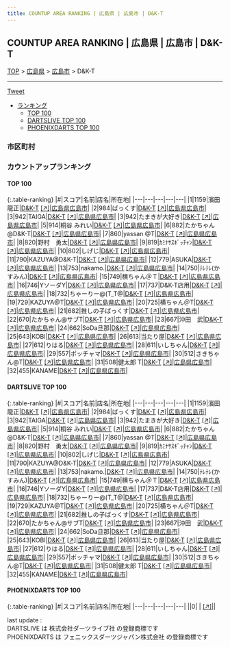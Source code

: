 ```yaml
---
title: COUNTUP AREA RANKING | 広島県 | 広島市 | D&K-T
---
```

## COUNTUP AREA RANKING | 広島県 | 広島市 | D&K-T

[TOP](/darts/rank/) > [広島県](/darts/rank/広島県/) > [広島市](/darts/rank/広島県/広島市/) > D&K-T

___

<a href="https://twitter.com/share?ref_src=twsrc%5Etfw" data-text="COUNTUP AREA RANKING | 広島県広島市D&K-T" class="twitter-share-button" data-hashtags="DARTSLIVE,PHOENIXDARTS,darts,ダーツ" data-show-count="false">Tweet</a>

* [ランキング](#カウントアップランキング)
    * [TOP 100](#top-100)
    * [DARTSLIVE TOP 100](#dartslive-top-100)
    * [PHOENIXDARTS TOP 100](#phoenixdarts-top-100)

### 市区町村

<ul>

</ul>

### カウントアップランキング

#### TOP 100



{:.table-ranking}
|#|スコア|名前|店名|所在地|
|---|---|---|---|---|
|1|1159|<span class="rank-name-dl">濱田　龍正</span>|<a href="/darts/rank/shops/70023abca245071d28032249b44395af.html">D&K-T</a> <a href="https://search.dartslive.com/jp/shop/70023abca245071d28032249b44395af">[↗]</a>|<a href="/darts/rank/広島県/広島市">広島県広島市</a>|
|2|984|<span class="rank-name-dl">ばっくす</span>|<a href="/darts/rank/shops/70023abca245071d28032249b44395af.html">D&K-T</a> <a href="https://search.dartslive.com/jp/shop/70023abca245071d28032249b44395af">[↗]</a>|<a href="/darts/rank/広島県/広島市">広島県広島市</a>|
|3|942|<span class="rank-name-dl">TAIGA</span>|<a href="/darts/rank/shops/70023abca245071d28032249b44395af.html">D&K-T</a> <a href="https://search.dartslive.com/jp/shop/70023abca245071d28032249b44395af">[↗]</a>|<a href="/darts/rank/広島県/広島市">広島県広島市</a>|
|3|942|<span class="rank-name-dl">たまきが大好き</span>|<a href="/darts/rank/shops/70023abca245071d28032249b44395af.html">D&K-T</a> <a href="https://search.dartslive.com/jp/shop/70023abca245071d28032249b44395af">[↗]</a>|<a href="/darts/rank/広島県/広島市">広島県広島市</a>|
|5|914|<span class="rank-name-dl">桐谷 みれい</span>|<a href="/darts/rank/shops/70023abca245071d28032249b44395af.html">D&K-T</a> <a href="https://search.dartslive.com/jp/shop/70023abca245071d28032249b44395af">[↗]</a>|<a href="/darts/rank/広島県/広島市">広島県広島市</a>|
|6|882|<span class="rank-name-dl">たかちゃん@D&amp;K-T</span>|<a href="/darts/rank/shops/70023abca245071d28032249b44395af.html">D&K-T</a> <a href="https://search.dartslive.com/jp/shop/70023abca245071d28032249b44395af">[↗]</a>|<a href="/darts/rank/広島県/広島市">広島県広島市</a>|
|7|860|<span class="rank-name-dl">yassan @T</span>|<a href="/darts/rank/shops/70023abca245071d28032249b44395af.html">D&K-T</a> <a href="https://search.dartslive.com/jp/shop/70023abca245071d28032249b44395af">[↗]</a>|<a href="/darts/rank/広島県/広島市">広島県広島市</a>|
|8|820|<span class="rank-name-dl">野村　勇太</span>|<a href="/darts/rank/shops/70023abca245071d28032249b44395af.html">D&K-T</a> <a href="https://search.dartslive.com/jp/shop/70023abca245071d28032249b44395af">[↗]</a>|<a href="/darts/rank/広島県/広島市">広島県広島市</a>|
|9|819|<span class="rank-name-dl">ｶﾐﾅｻｽｷﾞｯﾁｬﾝ</span>|<a href="/darts/rank/shops/70023abca245071d28032249b44395af.html">D&K-T</a> <a href="https://search.dartslive.com/jp/shop/70023abca245071d28032249b44395af">[↗]</a>|<a href="/darts/rank/広島県/広島市">広島県広島市</a>|
|10|802|<span class="rank-name-dl">しげじ</span>|<a href="/darts/rank/shops/70023abca245071d28032249b44395af.html">D&K-T</a> <a href="https://search.dartslive.com/jp/shop/70023abca245071d28032249b44395af">[↗]</a>|<a href="/darts/rank/広島県/広島市">広島県広島市</a>|
|11|790|<span class="rank-name-dl">KAZUYA@D&amp;K-T</span>|<a href="/darts/rank/shops/70023abca245071d28032249b44395af.html">D&K-T</a> <a href="https://search.dartslive.com/jp/shop/70023abca245071d28032249b44395af">[↗]</a>|<a href="/darts/rank/広島県/広島市">広島県広島市</a>|
|12|779|<span class="rank-name-dl">ASUKA</span>|<a href="/darts/rank/shops/70023abca245071d28032249b44395af.html">D&K-T</a> <a href="https://search.dartslive.com/jp/shop/70023abca245071d28032249b44395af">[↗]</a>|<a href="/darts/rank/広島県/広島市">広島県広島市</a>|
|13|753|<span class="rank-name-dl">nakamo.</span>|<a href="/darts/rank/shops/70023abca245071d28032249b44395af.html">D&K-T</a> <a href="https://search.dartslive.com/jp/shop/70023abca245071d28032249b44395af">[↗]</a>|<a href="/darts/rank/広島県/広島市">広島県広島市</a>|
|14|750|<span class="rank-name-dl">ﾃﾚﾃﾚ(かすみん)</span>|<a href="/darts/rank/shops/70023abca245071d28032249b44395af.html">D&K-T</a> <a href="https://search.dartslive.com/jp/shop/70023abca245071d28032249b44395af">[↗]</a>|<a href="/darts/rank/広島県/広島市">広島県広島市</a>|
|15|749|<span class="rank-name-dl">横ちゃん＠Ｔ</span>|<a href="/darts/rank/shops/70023abca245071d28032249b44395af.html">D&K-T</a> <a href="https://search.dartslive.com/jp/shop/70023abca245071d28032249b44395af">[↗]</a>|<a href="/darts/rank/広島県/広島市">広島県広島市</a>|
|16|746|<span class="rank-name-dl">YソーダY</span>|<a href="/darts/rank/shops/70023abca245071d28032249b44395af.html">D&K-T</a> <a href="https://search.dartslive.com/jp/shop/70023abca245071d28032249b44395af">[↗]</a>|<a href="/darts/rank/広島県/広島市">広島県広島市</a>|
|17|737|<span class="rank-name-dl">D&amp;K-T店用</span>|<a href="/darts/rank/shops/70023abca245071d28032249b44395af.html">D&K-T</a> <a href="https://search.dartslive.com/jp/shop/70023abca245071d28032249b44395af">[↗]</a>|<a href="/darts/rank/広島県/広島市">広島県広島市</a>|
|18|732|<span class="rank-name-dl">ちゃーりー@(T_T@</span>|<a href="/darts/rank/shops/70023abca245071d28032249b44395af.html">D&K-T</a> <a href="https://search.dartslive.com/jp/shop/70023abca245071d28032249b44395af">[↗]</a>|<a href="/darts/rank/広島県/広島市">広島県広島市</a>|
|19|729|<span class="rank-name-dl">KAZUYA@T</span>|<a href="/darts/rank/shops/70023abca245071d28032249b44395af.html">D&K-T</a> <a href="https://search.dartslive.com/jp/shop/70023abca245071d28032249b44395af">[↗]</a>|<a href="/darts/rank/広島県/広島市">広島県広島市</a>|
|20|725|<span class="rank-name-dl">横ちゃん＠T</span>|<a href="/darts/rank/shops/70023abca245071d28032249b44395af.html">D&K-T</a> <a href="https://search.dartslive.com/jp/shop/70023abca245071d28032249b44395af">[↗]</a>|<a href="/darts/rank/広島県/広島市">広島県広島市</a>|
|21|682|<span class="rank-name-dl">推しの子ばっくす</span>|<a href="/darts/rank/shops/70023abca245071d28032249b44395af.html">D&K-T</a> <a href="https://search.dartslive.com/jp/shop/70023abca245071d28032249b44395af">[↗]</a>|<a href="/darts/rank/広島県/広島市">広島県広島市</a>|
|22|670|<span class="rank-name-dl">たかちゃん@サブT</span>|<a href="/darts/rank/shops/70023abca245071d28032249b44395af.html">D&K-T</a> <a href="https://search.dartslive.com/jp/shop/70023abca245071d28032249b44395af">[↗]</a>|<a href="/darts/rank/広島県/広島市">広島県広島市</a>|
|23|667|<span class="rank-name-dl">沖田　武</span>|<a href="/darts/rank/shops/70023abca245071d28032249b44395af.html">D&K-T</a> <a href="https://search.dartslive.com/jp/shop/70023abca245071d28032249b44395af">[↗]</a>|<a href="/darts/rank/広島県/広島市">広島県広島市</a>|
|24|662|<span class="rank-name-dl">SoDa旦那</span>|<a href="/darts/rank/shops/70023abca245071d28032249b44395af.html">D&K-T</a> <a href="https://search.dartslive.com/jp/shop/70023abca245071d28032249b44395af">[↗]</a>|<a href="/darts/rank/広島県/広島市">広島県広島市</a>|
|25|643|<span class="rank-name-dl">KOBI</span>|<a href="/darts/rank/shops/70023abca245071d28032249b44395af.html">D&K-T</a> <a href="https://search.dartslive.com/jp/shop/70023abca245071d28032249b44395af">[↗]</a>|<a href="/darts/rank/広島県/広島市">広島県広島市</a>|
|26|613|<span class="rank-name-dl">当たり屋</span>|<a href="/darts/rank/shops/70023abca245071d28032249b44395af.html">D&K-T</a> <a href="https://search.dartslive.com/jp/shop/70023abca245071d28032249b44395af">[↗]</a>|<a href="/darts/rank/広島県/広島市">広島県広島市</a>|
|27|612|<span class="rank-name-dl">りはる</span>|<a href="/darts/rank/shops/70023abca245071d28032249b44395af.html">D&K-T</a> <a href="https://search.dartslive.com/jp/shop/70023abca245071d28032249b44395af">[↗]</a>|<a href="/darts/rank/広島県/広島市">広島県広島市</a>|
|28|611|<span class="rank-name-dl">いしちゃん</span>|<a href="/darts/rank/shops/70023abca245071d28032249b44395af.html">D&K-T</a> <a href="https://search.dartslive.com/jp/shop/70023abca245071d28032249b44395af">[↗]</a>|<a href="/darts/rank/広島県/広島市">広島県広島市</a>|
|29|557|<span class="rank-name-dl">ポッチャマ</span>|<a href="/darts/rank/shops/70023abca245071d28032249b44395af.html">D&K-T</a> <a href="https://search.dartslive.com/jp/shop/70023abca245071d28032249b44395af">[↗]</a>|<a href="/darts/rank/広島県/広島市">広島県広島市</a>|
|30|512|<span class="rank-name-dl">さきちゃん@T</span>|<a href="/darts/rank/shops/70023abca245071d28032249b44395af.html">D&K-T</a> <a href="https://search.dartslive.com/jp/shop/70023abca245071d28032249b44395af">[↗]</a>|<a href="/darts/rank/広島県/広島市">広島県広島市</a>|
|31|508|<span class="rank-name-dl">健太郎 T</span>|<a href="/darts/rank/shops/70023abca245071d28032249b44395af.html">D&K-T</a> <a href="https://search.dartslive.com/jp/shop/70023abca245071d28032249b44395af">[↗]</a>|<a href="/darts/rank/広島県/広島市">広島県広島市</a>|
|32|455|<span class="rank-name-dl">KANAME</span>|<a href="/darts/rank/shops/70023abca245071d28032249b44395af.html">D&K-T</a> <a href="https://search.dartslive.com/jp/shop/70023abca245071d28032249b44395af">[↗]</a>|<a href="/darts/rank/広島県/広島市">広島県広島市</a>|


#### DARTSLIVE TOP 100



{:.table-ranking}
|#|スコア|名前|店名|所在地|
|---|---|---|---|---|
|1|1159|<span class="rank-name-dl">濱田　龍正</span>|<a href="/darts/rank/shops/70023abca245071d28032249b44395af.html">D&K-T</a> <a href="https://search.dartslive.com/jp/shop/70023abca245071d28032249b44395af">[↗]</a>|<a href="/darts/rank/広島県/広島市">広島県広島市</a>|
|2|984|<span class="rank-name-dl">ばっくす</span>|<a href="/darts/rank/shops/70023abca245071d28032249b44395af.html">D&K-T</a> <a href="https://search.dartslive.com/jp/shop/70023abca245071d28032249b44395af">[↗]</a>|<a href="/darts/rank/広島県/広島市">広島県広島市</a>|
|3|942|<span class="rank-name-dl">TAIGA</span>|<a href="/darts/rank/shops/70023abca245071d28032249b44395af.html">D&K-T</a> <a href="https://search.dartslive.com/jp/shop/70023abca245071d28032249b44395af">[↗]</a>|<a href="/darts/rank/広島県/広島市">広島県広島市</a>|
|3|942|<span class="rank-name-dl">たまきが大好き</span>|<a href="/darts/rank/shops/70023abca245071d28032249b44395af.html">D&K-T</a> <a href="https://search.dartslive.com/jp/shop/70023abca245071d28032249b44395af">[↗]</a>|<a href="/darts/rank/広島県/広島市">広島県広島市</a>|
|5|914|<span class="rank-name-dl">桐谷 みれい</span>|<a href="/darts/rank/shops/70023abca245071d28032249b44395af.html">D&K-T</a> <a href="https://search.dartslive.com/jp/shop/70023abca245071d28032249b44395af">[↗]</a>|<a href="/darts/rank/広島県/広島市">広島県広島市</a>|
|6|882|<span class="rank-name-dl">たかちゃん@D&amp;K-T</span>|<a href="/darts/rank/shops/70023abca245071d28032249b44395af.html">D&K-T</a> <a href="https://search.dartslive.com/jp/shop/70023abca245071d28032249b44395af">[↗]</a>|<a href="/darts/rank/広島県/広島市">広島県広島市</a>|
|7|860|<span class="rank-name-dl">yassan @T</span>|<a href="/darts/rank/shops/70023abca245071d28032249b44395af.html">D&K-T</a> <a href="https://search.dartslive.com/jp/shop/70023abca245071d28032249b44395af">[↗]</a>|<a href="/darts/rank/広島県/広島市">広島県広島市</a>|
|8|820|<span class="rank-name-dl">野村　勇太</span>|<a href="/darts/rank/shops/70023abca245071d28032249b44395af.html">D&K-T</a> <a href="https://search.dartslive.com/jp/shop/70023abca245071d28032249b44395af">[↗]</a>|<a href="/darts/rank/広島県/広島市">広島県広島市</a>|
|9|819|<span class="rank-name-dl">ｶﾐﾅｻｽｷﾞｯﾁｬﾝ</span>|<a href="/darts/rank/shops/70023abca245071d28032249b44395af.html">D&K-T</a> <a href="https://search.dartslive.com/jp/shop/70023abca245071d28032249b44395af">[↗]</a>|<a href="/darts/rank/広島県/広島市">広島県広島市</a>|
|10|802|<span class="rank-name-dl">しげじ</span>|<a href="/darts/rank/shops/70023abca245071d28032249b44395af.html">D&K-T</a> <a href="https://search.dartslive.com/jp/shop/70023abca245071d28032249b44395af">[↗]</a>|<a href="/darts/rank/広島県/広島市">広島県広島市</a>|
|11|790|<span class="rank-name-dl">KAZUYA@D&amp;K-T</span>|<a href="/darts/rank/shops/70023abca245071d28032249b44395af.html">D&K-T</a> <a href="https://search.dartslive.com/jp/shop/70023abca245071d28032249b44395af">[↗]</a>|<a href="/darts/rank/広島県/広島市">広島県広島市</a>|
|12|779|<span class="rank-name-dl">ASUKA</span>|<a href="/darts/rank/shops/70023abca245071d28032249b44395af.html">D&K-T</a> <a href="https://search.dartslive.com/jp/shop/70023abca245071d28032249b44395af">[↗]</a>|<a href="/darts/rank/広島県/広島市">広島県広島市</a>|
|13|753|<span class="rank-name-dl">nakamo.</span>|<a href="/darts/rank/shops/70023abca245071d28032249b44395af.html">D&K-T</a> <a href="https://search.dartslive.com/jp/shop/70023abca245071d28032249b44395af">[↗]</a>|<a href="/darts/rank/広島県/広島市">広島県広島市</a>|
|14|750|<span class="rank-name-dl">ﾃﾚﾃﾚ(かすみん)</span>|<a href="/darts/rank/shops/70023abca245071d28032249b44395af.html">D&K-T</a> <a href="https://search.dartslive.com/jp/shop/70023abca245071d28032249b44395af">[↗]</a>|<a href="/darts/rank/広島県/広島市">広島県広島市</a>|
|15|749|<span class="rank-name-dl">横ちゃん＠Ｔ</span>|<a href="/darts/rank/shops/70023abca245071d28032249b44395af.html">D&K-T</a> <a href="https://search.dartslive.com/jp/shop/70023abca245071d28032249b44395af">[↗]</a>|<a href="/darts/rank/広島県/広島市">広島県広島市</a>|
|16|746|<span class="rank-name-dl">YソーダY</span>|<a href="/darts/rank/shops/70023abca245071d28032249b44395af.html">D&K-T</a> <a href="https://search.dartslive.com/jp/shop/70023abca245071d28032249b44395af">[↗]</a>|<a href="/darts/rank/広島県/広島市">広島県広島市</a>|
|17|737|<span class="rank-name-dl">D&amp;K-T店用</span>|<a href="/darts/rank/shops/70023abca245071d28032249b44395af.html">D&K-T</a> <a href="https://search.dartslive.com/jp/shop/70023abca245071d28032249b44395af">[↗]</a>|<a href="/darts/rank/広島県/広島市">広島県広島市</a>|
|18|732|<span class="rank-name-dl">ちゃーりー@(T_T@</span>|<a href="/darts/rank/shops/70023abca245071d28032249b44395af.html">D&K-T</a> <a href="https://search.dartslive.com/jp/shop/70023abca245071d28032249b44395af">[↗]</a>|<a href="/darts/rank/広島県/広島市">広島県広島市</a>|
|19|729|<span class="rank-name-dl">KAZUYA@T</span>|<a href="/darts/rank/shops/70023abca245071d28032249b44395af.html">D&K-T</a> <a href="https://search.dartslive.com/jp/shop/70023abca245071d28032249b44395af">[↗]</a>|<a href="/darts/rank/広島県/広島市">広島県広島市</a>|
|20|725|<span class="rank-name-dl">横ちゃん＠T</span>|<a href="/darts/rank/shops/70023abca245071d28032249b44395af.html">D&K-T</a> <a href="https://search.dartslive.com/jp/shop/70023abca245071d28032249b44395af">[↗]</a>|<a href="/darts/rank/広島県/広島市">広島県広島市</a>|
|21|682|<span class="rank-name-dl">推しの子ばっくす</span>|<a href="/darts/rank/shops/70023abca245071d28032249b44395af.html">D&K-T</a> <a href="https://search.dartslive.com/jp/shop/70023abca245071d28032249b44395af">[↗]</a>|<a href="/darts/rank/広島県/広島市">広島県広島市</a>|
|22|670|<span class="rank-name-dl">たかちゃん@サブT</span>|<a href="/darts/rank/shops/70023abca245071d28032249b44395af.html">D&K-T</a> <a href="https://search.dartslive.com/jp/shop/70023abca245071d28032249b44395af">[↗]</a>|<a href="/darts/rank/広島県/広島市">広島県広島市</a>|
|23|667|<span class="rank-name-dl">沖田　武</span>|<a href="/darts/rank/shops/70023abca245071d28032249b44395af.html">D&K-T</a> <a href="https://search.dartslive.com/jp/shop/70023abca245071d28032249b44395af">[↗]</a>|<a href="/darts/rank/広島県/広島市">広島県広島市</a>|
|24|662|<span class="rank-name-dl">SoDa旦那</span>|<a href="/darts/rank/shops/70023abca245071d28032249b44395af.html">D&K-T</a> <a href="https://search.dartslive.com/jp/shop/70023abca245071d28032249b44395af">[↗]</a>|<a href="/darts/rank/広島県/広島市">広島県広島市</a>|
|25|643|<span class="rank-name-dl">KOBI</span>|<a href="/darts/rank/shops/70023abca245071d28032249b44395af.html">D&K-T</a> <a href="https://search.dartslive.com/jp/shop/70023abca245071d28032249b44395af">[↗]</a>|<a href="/darts/rank/広島県/広島市">広島県広島市</a>|
|26|613|<span class="rank-name-dl">当たり屋</span>|<a href="/darts/rank/shops/70023abca245071d28032249b44395af.html">D&K-T</a> <a href="https://search.dartslive.com/jp/shop/70023abca245071d28032249b44395af">[↗]</a>|<a href="/darts/rank/広島県/広島市">広島県広島市</a>|
|27|612|<span class="rank-name-dl">りはる</span>|<a href="/darts/rank/shops/70023abca245071d28032249b44395af.html">D&K-T</a> <a href="https://search.dartslive.com/jp/shop/70023abca245071d28032249b44395af">[↗]</a>|<a href="/darts/rank/広島県/広島市">広島県広島市</a>|
|28|611|<span class="rank-name-dl">いしちゃん</span>|<a href="/darts/rank/shops/70023abca245071d28032249b44395af.html">D&K-T</a> <a href="https://search.dartslive.com/jp/shop/70023abca245071d28032249b44395af">[↗]</a>|<a href="/darts/rank/広島県/広島市">広島県広島市</a>|
|29|557|<span class="rank-name-dl">ポッチャマ</span>|<a href="/darts/rank/shops/70023abca245071d28032249b44395af.html">D&K-T</a> <a href="https://search.dartslive.com/jp/shop/70023abca245071d28032249b44395af">[↗]</a>|<a href="/darts/rank/広島県/広島市">広島県広島市</a>|
|30|512|<span class="rank-name-dl">さきちゃん@T</span>|<a href="/darts/rank/shops/70023abca245071d28032249b44395af.html">D&K-T</a> <a href="https://search.dartslive.com/jp/shop/70023abca245071d28032249b44395af">[↗]</a>|<a href="/darts/rank/広島県/広島市">広島県広島市</a>|
|31|508|<span class="rank-name-dl">健太郎 T</span>|<a href="/darts/rank/shops/70023abca245071d28032249b44395af.html">D&K-T</a> <a href="https://search.dartslive.com/jp/shop/70023abca245071d28032249b44395af">[↗]</a>|<a href="/darts/rank/広島県/広島市">広島県広島市</a>|
|32|455|<span class="rank-name-dl">KANAME</span>|<a href="/darts/rank/shops/70023abca245071d28032249b44395af.html">D&K-T</a> <a href="https://search.dartslive.com/jp/shop/70023abca245071d28032249b44395af">[↗]</a>|<a href="/darts/rank/広島県/広島市">広島県広島市</a>|


#### PHOENIXDARTS TOP 100



{:.table-ranking}
|#|スコア|名前|店名|所在地|
|---|---|---|---|---|
||0|<span class="rank-name-dl"> </span>|<a href="/darts/rank/shops/.html"></a> <a href="">[↗]</a>|<a href="/darts/rank//"></a>|


<div class="footer border-top border-gray-light mt-5 pt-3 text-right text-gray">
    last update : <span style="font-weight: italic" id="foot_last_modified"></span><br />
    DARTSLIVE は 株式会社ダーツライブ社 の登録商標です<br />
    PHOENIXDARTS は フェニックスダーツジャパン株式会社 の登録商標です<br />
</div>

<script src="https://cdnjs.cloudflare.com/ajax/libs/jquery.tablesorter/2.31.3/js/jquery.tablesorter.min.js" integrity="sha512-qzgd5cYSZcosqpzpn7zF2ZId8f/8CHmFKZ8j7mU4OUXTNRd5g+ZHBPsgKEwoqxCtdQvExE5LprwwPAgoicguNg==" crossorigin="anonymous" referrerpolicy="no-referrer"></script>
<link rel="stylesheet" href="https://cdnjs.cloudflare.com/ajax/libs/jquery.tablesorter/2.31.3/css/theme.default.min.css" integrity="sha512-wghhOJkjQX0Lh3NSWvNKeZ0ZpNn+SPVXX1Qyc9OCaogADktxrBiBdKGDoqVUOyhStvMBmJQ8ZdMHiR3wuEq8+w==" crossorigin="anonymous" referrerpolicy="no-referrer" />
<script>
$(function() {
    $(".table-ranking").tablesorter({sortList:[[0, 0]]});
    $("#foot_last_modified").text(formatDate(new Date(document.lastModified), 'yyyy-MM-dd HH:mm:ss'));
});
</script>

<script async src="https://platform.twitter.com/widgets.js" charset="utf-8"></script>